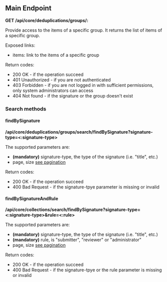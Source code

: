 ## Main Endpoint
**GET /api/core/deduplications/groups/<signature-type>:<checksum>**

Provide access to the items of a specific group. It returns the list of items of a specific group.

Exposed links:
* items: link to the items of a specific group

Return codes:
* 200 OK - if the operation succeed
* 401 Unauthorized - if you are not authenticated
* 403 Forbidden - if you are not logged in with sufficient permissions, only system administrators can access
* 404 Not found - if the signature or the group doesn't exist

### Search methods
#### findBySignature
**/api/core/deduplications/groups/search/findBySignature?signature-type=<:signature-type>**

The supported parameters are:
* **(mandatory)** signature-type, the type of the signature (i.e. "title", etc.)
* page, size [see pagination](README.md#Pagination)

Return codes:
* 200 OK - if the operation succeed
* 400 Bad Request - if the signature-tpye parameter is missing or invalid

#### findBySignatureAndRule
**/api/core/collections/search/findBySignature?signature-type=<:signature-type>&rule=<:rule>**

The supported parameters are:
* **(mandatory)** signature-type, the type of the signature (i.e. "title", etc.)
* **(mandatory)** rule, is "submitter", "reviewer" or "administrator"
* page, size [see pagination](README.md#Pagination)

Return codes:
* 200 OK - if the operation succeed
* 400 Bad Request - if the signature-tpye or the rule parameter is missing or invalid
